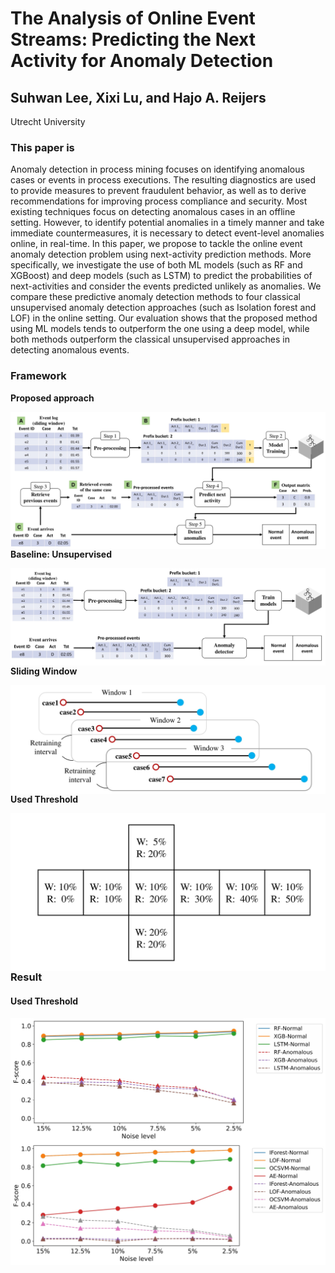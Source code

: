 # The Analysis of Online Event Streams: Predicting the Next Activity for Anomaly Detection

## Suhwan Lee, Xixi Lu, and Hajo A. Reijers

Utrecht University

### This paper is

Anomaly detection in process mining focuses on identifying
anomalous cases or events in process executions. The resulting diagnostics are used to provide measures to prevent fraudulent behavior, as well as to derive recommendations for improving process compliance and security. Most existing techniques focus on detecting anomalous cases in an offline setting. However, to identify potential anomalies in a timely manner and take immediate countermeasures, it is necessary to detect event-level anomalies online, in real-time. In this paper, we propose to tackle the online event anomaly detection problem using next-activity prediction methods. More specifically, we investigate the use of both ML models (such as RF and XGBoost) and deep models (such as LSTM) to predict the probabilities of next-activities and consider the events predicted unlikely as anomalies. We compare these predictive anomaly detection methods to four classical unsupervised anomaly detection approaches (such as Isolation forest and LOF) in the online setting. Our evaluation shows that the proposed method using ML models tends to outperform the one using a deep model, while both methods outperform the classical unsupervised approaches in detecting anomalous events.

### Framework

__Proposed approach__

<p align="center">
    <img src="img/framework_proposed-1.jpg"
     style="float: left; margin-right: 10px;">
</p>

__Baseline: Unsupervised__

<p align="center">
    <img src="img/framework_unsupervised-1.jpg"
     style="float: left; margin-right: 10px;">
</p>

__Sliding Window__
<p align="center">
    <img src="img/sliding%20window-1.jpg"
     style="float: left; margin-right: 10px;">
</p>

__Used Threshold__
<p align="center">
    <img src="img/window%20parameters-1.jpg"
     style="float: left; margin-right: 10px;">
</p>

### Result

#### Used Threshold
<p align="center">
    <img src="img/next_activity_prediction_fscore-1.jpg"
     style="float: left; margin-right: 10px;">
    <img src="img/unsupervised_fscore-1.jpg"
     style="float: left; margin-right: 10px;">   
</p>
